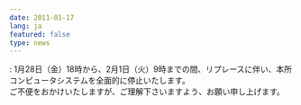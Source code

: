 ```yaml
---
date: 2011-01-17
lang: ja
featured: false
type: news
---
```

: 
1月28日（金）18時から、2月1日（火）9時までの間、リプレースに伴い、本所コンピュータシステムを全面的に停止いたします。<br/>
ご不便をおかけいたしますが、ご理解下さいますよう、お願い申し上げます。
